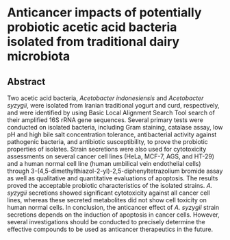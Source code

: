 # Anticancer impacts of potentially probiotic acetic acid bacteria isolated from traditional dairy microbiota

## Abstract

Two acetic acid bacteria, _Acetobacter indonesiensis_ and _Acetobacter syzygii_, were isolated from Iranian traditional yogurt and curd, respectively, and were identified by using Basic Local Alignment Search Tool search of their amplified 16S rRNA gene sequences. Several primary tests were conducted on isolated bacteria, including Gram staining, catalase assay, low pH and high bile salt concentration tolerance, antibacterial activity against pathogenic bacteria, and antibiotic susceptibility, to prove the probiotic properties of isolates. Strain secretions were also used for cytotoxicity assessments on several cancer cell lines (HeLa, MCF-7, AGS, and HT-29) and a human normal cell line (human umbilical vein endothelial cells) through 3-(4,5-dimethylthiazol-2-yl)-2,5-diphenyltetrazolium bromide assay as well as qualitative and quantitative evaluations of apoptosis. The results proved the acceptable probiotic characteristics of the isolated strains. _A. syzygii_ secretions showed significant cytotoxicity against all cancer cell lines, whereas these secreted metabolites did not show cell toxicity on human normal cells. In conclusion, the anticancer effect of _A. syzygii_ strain secretions depends on the induction of apoptosis in cancer cells. However, several investigations should be conducted to precisely determine the effective compounds to be used as anticancer therapeutics in the future.